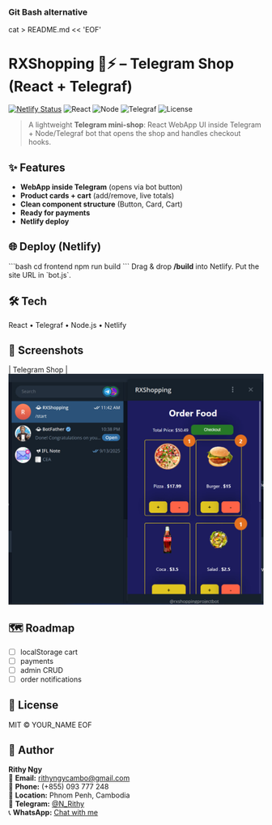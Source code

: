 
### Git Bash alternative

cat > README.md << 'EOF'
# RXShopping 🛒⚡ – Telegram Shop (React + Telegraf)
[![Netlify Status](https://img.shields.io/badge/Deployed%20on-Netlify-00C7B7?logo=netlify&logoColor=white)](https://YOUR_NETLIFY_URL/)
![React](https://img.shields.io/badge/React-18-61DAFB?logo=react&logoColor=white)
![Node](https://img.shields.io/badge/Node.js-22-339933?logo=node.js&logoColor=white)
![Telegraf](https://img.shields.io/badge/Telegraf-Bot-26A5E4?logo=telegram&logoColor=white)
![License](https://img.shields.io/badge/License-MIT-purple)

> A lightweight **Telegram mini-shop**: React WebApp UI inside Telegram + Node/Telegraf bot that opens the shop and handles checkout hooks.

## ✨ Features
- **WebApp inside Telegram** (opens via bot button)
- **Product cards + cart** (add/remove, live totals)
- **Clean component structure** (Button, Card, Cart)
- **Ready for payments**
- **Netlify deploy**

## 🌐 Deploy (Netlify)
\`\`\`bash
cd frontend
npm run build
\`\`\`
Drag & drop **/build** into Netlify. Put the site URL in \`bot.js\`.

## 🛠 Tech
React • Telegraf • Node.js • Netlify

## 📸 Screenshots
| Telegram Shop |
![Home](public/result.jpg)

## 🗺 Roadmap
- [ ] localStorage cart
- [ ] payments
- [ ] admin CRUD
- [ ] order notifications

## 📝 License
MIT © YOUR_NAME
EOF


## 👤 Author
**Rithy Ngy**  
📧 **Email:** rithyngycambo@gmail.com  
📱 **Phone:** (+855) 093 777 248      
📍 **Location:** Phnom Penh, Cambodia  
💬 **Telegram:** [@N_Rithy](https://t.me/N_Rithy)  
📞 **WhatsApp:** [Chat with me](https://wa.me/855093777248)
